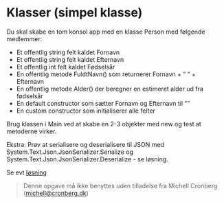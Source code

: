 ﻿# Klasser (simpel klasse)

Du skal skabe en tom konsol app med en klasse Person med følgende medlemmer:
- Et offentlig string felt kaldet Fornavn
- Et offentlig string felt kaldet Efternavn
- Et offentlig int felt kaldet Fødselsår
- En offentlig metode FuldtNavn() som returnerer Fornavn + ” ” + Efternavn
- En offentlig metode Alder() der beregner en estimeret alder ud fra fødselsår
- En default constructor som sætter Fornavn og Efternavn til ””
- En custom constructor som initialiserer alle felter

Brug klassen i Main ved at skabe en 2-3 objekter med new og test at metoderne virker.

Ekstra: Prøv at serialisere og deserialisere til JSON med System.Text.Json.JsonSerializer.Serialize og System.Text.Json.JsonSerializer.Deserialize - se løsning.

Se evt [løsning](https://github.com/devcronberg/undervisning-cs-opgaver/blob/master/Klasser-simpel/Program.cs)
<!-- footerstart -->
> Denne opgave må ikke benyttes uden tilladelse fra Michell Cronberg (michell@cronberg.dk)
<!-- footerslut -->
